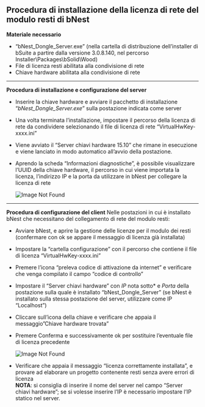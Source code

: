 **Procedura di installazione della licenza di rete del modulo resti di bNest**
---------------------------------------------------------------------------------------
**Materiale necessario**

- “bNest\_Dongle\_Server.exe” (nella cartella di distribuzione dell’installer di bSuite a partire dalla versione 3.0.8.140, nel percorso Installer\Packages\bSolid\Wood)<br>
- File di licenza resti abilitata alla condivisione di rete<br>
- Chiave hardware abilitata alla condivisione di rete

<hr>

**Procedura di installazione e configurazione del server**<br>
- Inserire la chiave hardware e avviare il pacchetto di installazione “*bNest\_Dongle\_Server.exe*” sulla postazione indicata come server<br>
- Una volta terminata l’installazione, impostare il percorso della licenza di rete da condividere selezionando il file di licenza di rete “VirtualHwKey-xxxx.ini”<br>
- Viene avviato il “Server chiavi hardware 15.10” che rimane in esecuzione e viene lanciato in modo automatico all’avvio della postazione.<br>
- Aprendo la scheda “Informazioni diagnostiche”, è possibile visualizzare l’UUID della chiave hardware, il percorso in cui viene importata la licenza, l’indirizzo IP e la porta da utilizzare in bNest per collegare la licenza di rete

  ![Image Not Found](Image_Licenza_Resti_bNest/Aspose.Words.d5ef0e30-a93d-46dc-a3b4-63eed9b3e856.011.png)

<hr>

**Procedura di configurazione del client**
Nelle postazioni in cui è installato bNest che necessitano del collegamento di rete del modulo resti:

- Avviare bNest, e aprire la gestione delle licenze per il modulo dei resti (confermare con ok se appare il messaggio di licenza già installata)<br>
- Impostare la “cartella configurazione” con il percorso che contiene il file di licenza “VirtualHwKey-xxxx.ini”<br>
- Premere l’icona “preleva codice di attivazione da internet” e verificare che venga compilato il campo “codice di controllo”<br>
- Impostare il “Server chiavi hardware” con *IP* nota sotto\* e *Porta* della postazione sulla quale è installato “bNest\_Dongle\_Server” (se bNest è installato sulla stessa postazione del server, utilizzare come IP “Localhost”)<br>
- Cliccare sull’icona della chiave e verificare che appaia il messaggio”Chiave hardware trovata”<br>
- Premere Conferma e successivamente ok per sostituire l’eventuale file di licenza precedente

  ![Image Not Found](Image_Licenza_Resti_bNest/Aspose.Words.d5ef0e30-a93d-46dc-a3b4-63eed9b3e856.012.png)

- Verificare che appaia il messaggio “licenza correttamente installata”, e provare ad elaborare un progetto contenente resti senza avere errori di licenza<br>
**NOTA**: si consiglia di inserire il nome del server nel campo “Server chiavi hardware”; se si volesse inserire l’IP è necessario impostare l’IP statico nel server.
